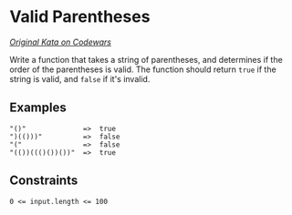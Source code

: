 # Valid Parentheses

*[Original Kata on Codewars][1]*

Write a function that takes a string of parentheses, and determines if the order of the parentheses is valid. The function should return `true` if the string is valid, and `false` if it's invalid.

## Examples

```
"()"              =>  true
")(()))"          =>  false
"("               =>  false
"(())((()())())"  =>  true
```

## Constraints

```
0 <= input.length <= 100
```

[1]: https://www.codewars.com/kata/52774a314c2333f0a7000688